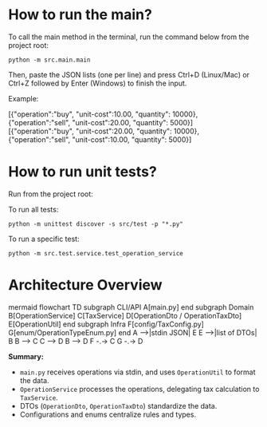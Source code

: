 # How to run the main?

To call the main method in the terminal, run the command below from the project root:

    python -m src.main.main

Then, paste the JSON lists (one per line) and press Ctrl+D (Linux/Mac) or Ctrl+Z followed by Enter (Windows) to finish the input.

Example:

[{"operation":"buy", "unit-cost":10.00, "quantity": 10000},{"operation":"sell", "unit-cost":20.00, "quantity": 5000}]
[{"operation":"buy", "unit-cost":20.00, "quantity": 10000},{"operation":"sell", "unit-cost":10.00, "quantity": 5000}]

# How to run unit tests?

Run from the project root:

To run all tests:

    python -m unittest discover -s src/test -p "*.py"

To run a specific test:

    python -m src.test.service.test_operation_service

# Architecture Overview

mermaid
flowchart TD
    subgraph CLI/API
        A[main.py]
    end
    subgraph Domain
        B[OperationService]
        C[TaxService]
        D[OperationDto / OperationTaxDto]
        E[OperationUtil]
    end
    subgraph Infra
        F[config/TaxConfig.py]
        G[enum/OperationTypeEnum.py]
    end
    A -->|stdin JSON| E
    E -->|list of DTOs| B
    B --> C
    C --> D
    B --> D
    F -.-> C
    G -.-> D

**Summary:**  
- `main.py` receives operations via stdin, and uses `OperationUtil` to format the data.
- `OperationService` processes the operations, delegating tax calculation to `TaxService`.
- DTOs (`OperationDto`, `OperationTaxDto`) standardize the data.
- Configurations and enums centralize rules and types.
